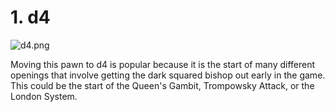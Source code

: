# 1. d4

![d4.png](https://chastitywhiterose.github.io/ChasteBase/Chess/d4/d4.png)

Moving this pawn to d4 is popular because it is the start of many different openings that involve getting the dark squared bishop out early in the game. This could be the start of the Queen's Gambit, Trompowsky Attack, or the London System.

